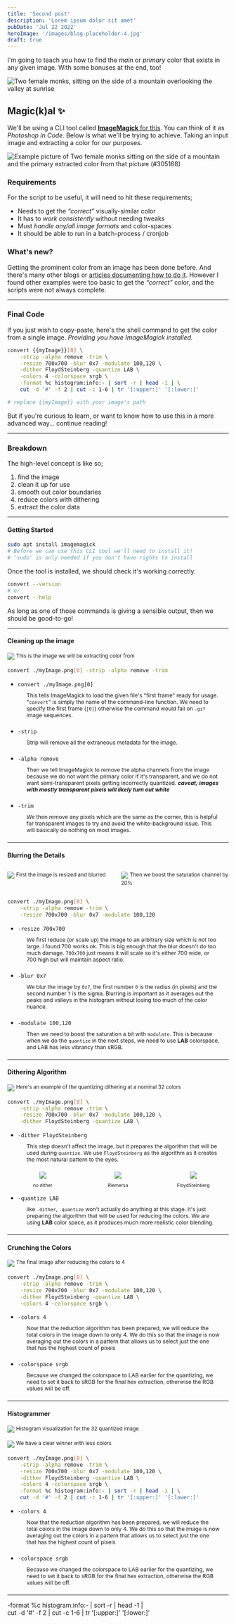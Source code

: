 ```yaml
---
title: 'Second post'
description: 'Lorem ipsum dolor sit amet'
pubDate: 'Jul 22 2022'
heroImage: '/images/blog-placeholder-4.jpg'
draft: true
---
```


I'm going to teach you how to find the _main_ or _primary_ color that exists in any given image. With some bonuses at the end, too!

![Two female monks, sitting on the side of a mountain overlooking the valley at sunrise](https://res.cloudinary.com/simey/image/upload/q_auto/v1668016462/Dev/monks/monks_vqcmqk.jpg)

## Magic(k)al ✨

We'll be using a CLI tool called [**ImageMagick** for this](https://imagemagick.org). You can think of it as _Photoshop in Code._ Below is what we'll be trying to achieve. Taking an input image and extracting a color for our purposes.

![Example picture of Two female monks sitting on the side of a mountain and the primary extracted color from that picture (#305168)](https://res.cloudinary.com/simey/image/upload/v1668016348/Dev/monks/monks-convert_w6xxrl.webp)


### Requirements

For the script to be useful, it will need to hit these requirements;

- Needs to get the _“correct”_ visually-similar color
- It has to _work consistently_ without needing tweaks
- Must _handle any/all image formats_ and color-spaces
- It should be able to run in a batch-process / cronjob

### What's new?

Getting the prominent color from an image has been done before. And there's many other blogs or [articles documenting how to do it](https://www.imagemagick.org/discourse-server/viewtopic.php?t=28963). However I found other examples were too basic to get the _“correct”_ color, and the scripts were not always complete.

---

### Final Code
If you just wish to copy-paste, here's the shell command to get the color from a single image. _Providing you have ImageMagick installed._

```bash
convert {{myImage}}[0] \
    -strip -alpha remove -trim \
    -resize 700x700 -blur 0x7 -modulate 100,120 \
    -dither FloydSteinberg -quantize LAB \
    -colors 4 -colorspace srgb \
    -format %c histogram:info:- | sort -r | head -1 | \
    cut -d '#' -f 2 | cut -c 1-6 | tr '[:upper:]' '[:lower:]'

# replace {{myImage}} with your image's path
```
But if you're curious to learn, or want to know how to use this in a more advanced way... continue reading!

---

### Breakdown

The high-level concept is like so;

1. find the image
2. clean it up for use
3. smooth out color boundaries
4. reduce colors with dithering
5. extract the color data

---

#### Getting Started

```bash
sudo apt install imagemagick
# Before we can use this CLI tool we'll need to install it!
# 'sudo' is only needed if you don't have rights to install

```

Once the tool is installed, we should check it's working correctly.

```bash
convert --version
# or
convert --help
```

As long as one of those commands is giving a sensible output, then we should be good-to-go!




---

#### Cleaning up the image

![](https://res.cloudinary.com/simey/image/upload/q_auto/v1668016462/Dev/monks/monks_vqcmqk.jpg)
<sup>This is the image we will be extracting color from</sup>

  
```bash
convert ./myImage.png[0] -strip -alpha remove -trim 
```
- `convert ./myImage.png[0]` <span style="display: block; margin: 10px 20px 20px; font-size: 0.875em;">
    This tells ImageMagick to load the given file's "first frame" ready for usage. "`convert`" is simply the name of the command-line function. We need to specify the first frame (`[0]`) otherwise the command would fail on `.gif` image sequences.</span >

- `-strip` <span style="display: block; margin: 10px 20px 20px; font-size: 0.875em;">
    Strip will remove all the extraneous metadata for the image.
    </span>
    
- `-alpha remove` <span style="display: block; margin: 10px 20px 20px; font-size: 0.875em;">
    Then we tell ImageMagick to remove the alpha channels from the image because we do not want the primary color if it's transparent, and we do not want semi-transparent pixels getting incorrectly quantized. **_caveat; images with mostly transparent pixels will likely turn out white_**
    </span>

- `-trim` <span style="display: block; margin: 10px 20px 20px; font-size: 0.875em;">
    We then remove any pixels which are the same as the corner, this is helpful for transparent images to try and avoid the white-background issue. This will basically do nothing on most images.
    </span>
    





---

#### Blurring the Details

<div style="display: grid; grid-template-columns: 1fr 1fr; gap: 1em;">

<p style="margin-top: 10px;">
<img src="https://res.cloudinary.com/simey/image/upload/q_auto/v1668016871/Dev/monks/m-strip-alpha-remove-resize-blur_vchfsp.jpg">
<sup>First the image is resized and blurred</sup>
</p>

<p style="margin-top: 10px;">
<img src="https://res.cloudinary.com/simey/image/upload/q_auto/v1668187693/Dev/monks/m-strip-alpha-remove-resize-blur-modulate_uwuasj.jpg">
<sup>Then we boost the saturation channel by 20%</sup>
</p>

</div>


```bash
convert ./myImage.png[0] \
    -strip -alpha remove -trim \
    -resize 700x700 -blur 0x7 -modulate 100,120
```
- `-resize 700x700` <span style="display: block; margin: 10px 20px 20px; font-size: 0.875em;">
    We first reduce (or scale up) the image to an arbitrary size which is not too large. I found 700 works ok. This is big enough that the blur doesn't do too much damage. `700x700` just means it will scale so it's either 700 wide, or 700 high but will maintain aspect ratio.</span>

- `-blur 0x7` <span style="display: block; margin: 10px 20px 20px; font-size: 0.875em;">
    We blur the image by `0x7`, the first number `0` is the radius (in pixels) and the second number `7` is the sigma. Blurring is important as it averages out the peaks and valleys in the histogram without losing too much of the color nuance.
    </span>
    
- `-modulate 100,120` <span style="display: block; margin: 10px 20px 20px; font-size: 0.875em;">
    Then we need to boost the saturation a bit with `modulate`. This is because when we do the `quantize` in the next steps, we need to use **LAB** colorspace, and LAB has less vibrancy than sRGB.
    </span>
    





---

#### Dithering Algorithm

<p style="margin-top: 10px;">
<img src="https://res.cloudinary.com/simey/image/upload/q_auto/v1668187944/Dev/monks/m-strip-alpha-remove-resize-blur-modulate-dither-quantize_fei0ph.jpg">
<sup>Here's an example of the quantizing dithering at a nominal 32 colors</sup>
</p>


```bash
convert ./myImage.png[0] \
    -strip -alpha remove -trim \
    -resize 700x700 -blur 0x7 -modulate 100,120 \
    -dither FloydSteinberg -quantize LAB \
```
- `-dither FloydSteinberg` <span style="display: block; margin: 10px 20px 20px; font-size: 0.875em;">
    This step doesn't affect the image, but it prepares the algorithm that will be used during `quantize`. We use `FloydSteinberg` as the algorithm as it creates the most natural pattern to the eyes.</span>


<div style="display: grid; grid-template-columns: 1fr 1fr 1fr; gap: 1em; place-items: start center; text-align: center; font-size: 0.75em; line-height: 1;">

<img src="https://res.cloudinary.com/simey/image/upload/c_crop,h_300,q_auto,w_140/v1668188200/Dev/monks/m-strip-alpha-remove-resize-blur-modulate-ditherAlt-quantize-colors4_jnu66t.jpg">
<span style="grid-row: 2;">no dither</span >

<img src="https://res.cloudinary.com/simey/image/upload/c_crop,h_300,q_auto,w_140/v1668188201/Dev/monks/m-strip-alpha-remove-resize-blur-modulate-ditherRiemersa-quantize-colors4_nmwwex.jpg">
<span style="grid-row: 2;">Riemersa</span >

<img src="https://res.cloudinary.com/simey/image/upload/c_crop,h_300,q_auto,w_140/v1668187944/Dev/monks/m-strip-alpha-remove-resize-blur-modulate-dither-quantize-colors4_fuldl0.jpg">
<span style="grid-row: 2;">FloydSteinberg</span >

</div>

- `-quantize LAB` <span style="display: block; margin: 10px 20px 20px; font-size: 0.875em;">
    like `-dither`, `-quantize` won't actually do anything at this stage. It's just preparing the algorithm that will be used for reducing the colors. We are using **LAB** color space, as it produces much more realistic color blending.
    </span>
    





---

#### Crunching the Colors


<p style="margin-top: 10px;">
<img src="https://res.cloudinary.com/simey/image/upload/q_auto/v1668187944/Dev/monks/m-strip-alpha-remove-resize-blur-modulate-dither-quantize-colors4-space_r5b5mu.jpg">
<sup>The final image after reducing the colors to 4</sup>
</p>



```bash
convert ./myImage.png[0] \
    -strip -alpha remove -trim \
    -resize 700x700 -blur 0x7 -modulate 100,120 \
    -dither FloydSteinberg -quantize LAB \
    -colors 4 -colorspace srgb \
```
- `-colors 4` <span style="display: block; margin: 10px 20px 20px; font-size: 0.875em;">
    Now that the reduction algorithm has been prepared, we will reduce the total colors in the image down to only 4. We do this so that the image is now averaging out the colors in a pattern that allows us to select just the one that has the highest count of pixels</span>

- `-colorspace srgb` <span style="display: block; margin: 10px 20px 20px; font-size: 0.875em;">
    Because we changed the colorspace to LAB earlier for the quantizing, we need to set it back to sRGB for the final hex extraction, otherwise the RGB values will be off.
    </span>

    





---

#### Histogrammer


<p style="margin-top: 10px;">
<img src="https://res.cloudinary.com/simey/image/upload/q_auto/v1668196796/Dev/monks/histo32_d1s5j4.png">
<sup>Histogram visualization for the 32 quantized image</sup>
</p>


<p style="margin-top: 10px;">
<img src="https://res.cloudinary.com/simey/image/upload/q_auto/v1668196796/Dev/monks/histo4_fe25d8.png">
<sup>We have a clear winner with less colors</sup>
</p>



```bash
convert ./myImage.png[0] \
    -strip -alpha remove -trim \
    -resize 700x700 -blur 0x7 -modulate 100,120 \
    -dither FloydSteinberg -quantize LAB \
    -colors 4 -colorspace srgb \
    -format %c histogram:info:- | sort -r | head -1 | \
    cut -d '#' -f 2 | cut -c 1-6 | tr '[:upper:]' '[:lower:]'
```
- `-colors 4` <span style="display: block; margin: 10px 20px 20px; font-size: 0.875em;">
    Now that the reduction algorithm has been prepared, we will reduce the total colors in the image down to only 4. We do this so that the image is now averaging out the colors in a pattern that allows us to select just the one that has the highest count of pixels</span>

- `-colorspace srgb` <span style="display: block; margin: 10px 20px 20px; font-size: 0.875em;">
    Because we changed the colorspace to LAB earlier for the quantizing, we need to set it back to sRGB for the final hex extraction, otherwise the RGB values will be off.
    </span>


---

 



-format %c histogram:info:- | sort -r | head -1 | \
    cut -d '#' -f 2 | cut -c 1-6 | tr '[:upper:]' '[:lower:]'

